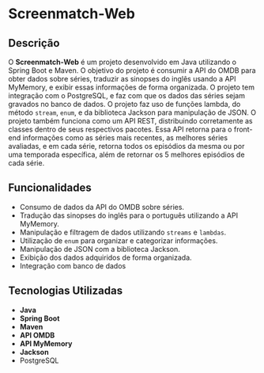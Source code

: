 # Screenmatch-Web

## Descrição
O **Screenmatch-Web** é um projeto desenvolvido em Java utilizando o Spring Boot e Maven. O objetivo do projeto é consumir a API do OMDB para obter dados sobre séries, traduzir as sinopses do inglês usando a API MyMemory, e exibir essas informações de forma organizada. O projeto tem integração com o PostgreSQL, e faz com que os dados das séries sejam gravados no banco de dados.
O projeto faz uso de funções lambda, do método `stream`, `enum`, e da biblioteca Jackson para manipulação de JSON. O projeto também funciona como um API REST, distribuindo corretamente as classes dentro de seus respectivos pacotes. Essa API retorna para o front-end informações como as séries mais recentes, as melhores séries avaliadas, e em cada série, retorna todos os episódios da mesma ou por uma temporada específica, além de retornar os 5 melhores episódios de cada série.

## Funcionalidades
- Consumo de dados da API do OMDB sobre séries.
- Tradução das sinopses do inglês para o português utilizando a API MyMemory.
- Manipulação e filtragem de dados utilizando `streams` e `lambdas`.
- Utilização de `enum` para organizar e categorizar informações.
- Manipulação de JSON com a biblioteca Jackson.
- Exibição dos dados adquiridos de forma organizada.
- Integração com banco de dados
  
## Tecnologias Utilizadas
- **Java**
- **Spring Boot**
- **Maven**
- **API OMDB**
- **API MyMemory**
- **Jackson**
- PostgreSQL

